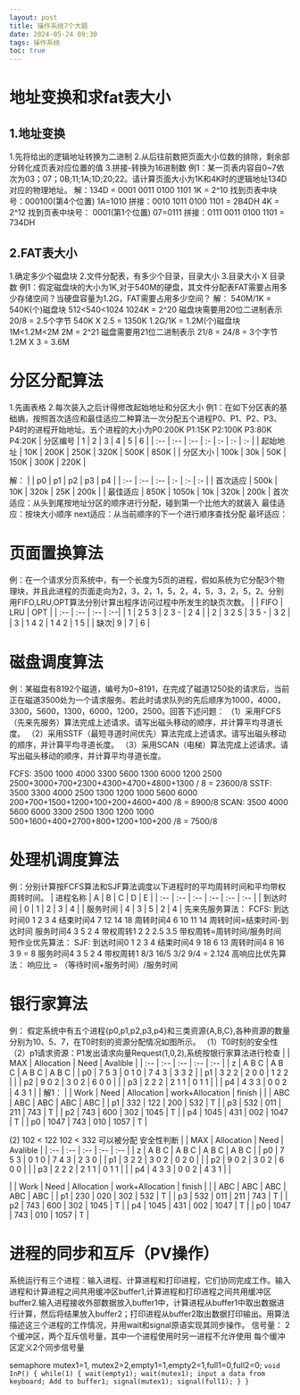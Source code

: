 ```yaml
---
layout: post
title: 操作系统7个大题
date: 2024-05-24 09:30
tags: 操作系统
toc: true
---
```

# 地址变换和求fat表大小
## 1.地址变换
1.先将给出的逻辑地址转换为二进制
2.从后往前数把页面大小位数的排除，剩余部分转化成页表对应位置的值
3.拼接-转换为16进制数
例1：某一页表内容自0~7依次为03；07；0B;11;1A;1D;20;22。请计算页面大小为1K和4K时的逻辑地址134D对应的物理地址。
解：134D = 0001 0011 0100 1101
    1K = 2^10  找到页表中块号：000100(第4个位置) 1A=1010  拼接：0010 1011 0100 1101 = 2B4DH
    4K = 2^12  找到页表中块号：  0001(第1个位置) 07=0111  拼接：0111 0011 0100 1101 = 734DH  
## 2.FAT表大小
1.确定多少个磁盘块
2.文件分配表，有多少个目录，目录大小
3.目录大小 X 目录数
例1：假定磁盘块的大小为1K,对于540M的硬盘，其文件分配表FAT需要占用多少存储空间？当硬盘容量为1.2G，FAT需要占用多少空间？
解： 540M/1K = 540K(个)磁盘块  512<540<1024 1024K = 2^20   磁盘块需要用20位二进制表示 20/8 = 2.5个字节 540K X 2.5 = 1350K
     1.2G/1K = 1.2M(个)磁盘块  1M<1.2M<2M   2M = 2^21 磁盘需要用21位二进制表示  21/8 = 24/8 = 3个字节  1.2M X 3 = 3.6M
# 分区分配算法
1.先画表格 2.每次装入之后计得修改起始地址和分区大小
例1：在如下分区表的基础熵，按照首次适应和最佳适应二种算法一次分配五个进程P0、P1、P2、P3、P4时的进程开始地址。五个进程的大小为P0:200K P1:15K P2:100K P3:80K P4:20K
| 分区编号 | 1 | 2 | 3 | 4 | 5 | 6 |
| :-- | :-- | :-- | :- | :- | :- | :- |
| 起始地址 | 10K | 200K | 250K | 320K | 500K | 850K |
| 分区大小 | 100k | 30k | 50K | 150K | 300K | 220K |

解：
|  | p0 | p1 | p2 | p3 | p4 |
| :-- | :-- | :-- | :- | :- | :- |
| 首次适应 | 500k | 10K | 320k | 25K | 200k |
| 最佳适应 | 850K | 1050k | 10k | 320k | 200k |
首次适应：从头到尾按地址分区的顺序进行分配，碰到第一个比他大的就装入
最佳适应：按块大小顺序
next适应：从当前顺序的下一个进行顺序查找分配
最坏适应：
# 页面置换算法
例：在一个请求分页系统中，有一个长度为5页的进程，假如系统为它分配3个物理块，并且此进程的页面走向为2，3，2，1，5，2，4，5，3，2，5，2。分别用FIFO,LRU,OPT算法分别计算出程序访问过程中所发生的缺页次数。
|   | FIFO  | LRU   | OPT |
| :-- | :-- | :-- | :--|
| 1 | 2 5 3 | 2 3 - | 2 4 |
| 2 | 3 2 5 | 3 5 - | 3 2 |
| 3 | 1 4 2 | 1 4 2 | 1 5 |
| 缺次| 9 | 7 | 6 | 

# 磁盘调度算法
例：某磁盘有8192个磁道，编号为0~8191，在完成了磁道1250处的请求后，当前正在磁道3500处为一个请求服务。若此时请求队列的先后顺序为1000，4000，3300，5600，1300，6000，1200，2500。回答下述问题：
（1）采用FCFS（先来先服务）算法完成上述请求。请写出磁头移动的顺序，并计算平均寻道长度。
（2）采用SSTF（最短寻道时间优先）算法完成上述请求。请写出磁头移动的顺序，并计算平均寻道长度。
（3）采用SCAN（电梯）算法完成上述请求。请写出磁头移动的顺序，并计算平均寻道长度。
 
  FCFS: 3500 1000 4000 3300 5600 1300 6000 1200 2500   2500+3000+700+2300+4300+4700+4800+1300 / 8 = 23600/8
  SSTF: 3500 3300 4000 2500 1300 1200 1000 5600 6000   200+700+1500+1200+100+200+4600+400 /8 = 8900/8
  SCAN: 3500 4000 5600 6000 3300 2500 1300 1200 1000   500+1600+400+2700+800+1200+100+200 /8 = 7500/8
 # 处理机调度算法
 例：分别计算按FCFS算法和SJF算法调度以下进程时的平均周转时间和平均带权周转时间。
 | 进程名称 | A | B | C | D | E |
 | :-- | :-- | :-- | :-- | :-- | :-- |
 | 到达时间 | 0 | 1 | 2 | 3 | 4 |
 | 服务时间 | 4 | 3 | 5 | 2 | 4 |
 先来先服务算法：
 FCFS: 到达时间0 1 2  3   4
       结束时间4 7 12 14  18
       周转时间4 6 10 11  14    周转时间=结束时间-到达时间
       服务时间4 3 5  2   4
       带权周转1 2 2  2.5 3.5   带权周转=周转时间/服务时间
短作业优先算法：
 SJF:  到达时间0 1  2  3  4
       结束时间4 9  18 6  13
       周转时间4 8  16 3  9                     = 8
       服务时间4 3  5  2  4
       带权周转1 8/3 16/5 3/2 9/4               = 2.124
高响应比优先算法： 响应比 = （等待时间+服务时间）/服务时间
# 银行家算法
例： 假定系统中有五个进程{p0,p1,p2,p3,p4}和三类资源{A,B,C},各种资源的数量分别为10、5、7，在T0时刻的资源分配情况如图所示。
（1）T0时刻的安全性
（2）p1请求资源：P1发出请求向量Request(1,0,2),系统按银行家算法进行检查
|     | MAX   | Allocation | Need  | Avalible |
| :-- | :-- | :-- | :-- | :-- |
| z   | A B C | A B C      | A B C | A B C    |
| p0  | 7 5 3 | 0 1 0      | 7 4 3 | 3 3 2    |
| p1  | 3 2 2 | 2 0 0      | 1 2 2 |          |
| p2  | 9 0 2 | 3 0 2      | 6 0 0 |          |
| p3  | 2 2 2 | 2 1 1      | 0 1 1 |          |
| p4  | 4 3 3 | 0 0 2      | 4 3 1 |          |
 解1：
  |    |  Work  | Need | Allocation | work+Allocation |  finish |
  |    |  ABC   | ABC  | ABC        |         ABC     |  ABC    |
  | p1 |  332   | 122  | 200        |         532     |  T    |
  | p3 |  532   | 011  | 211        |         743     |  T    |
  | p2 |  743   | 600  | 302        |        1045     |  T    |
  | p4 | 1045   | 431  | 002        |        1047     |  T    |
  | p0 | 1047   | 743  | 010        |        1057     |  T    |
  
(2) 102 < 122
    102 < 332 可以被分配
    安全性判断
|     | MAX   | Allocation | Need  | Avalible |
| :-- | :-- | :-- | :-- | :-- |
| z   | A B C | A B C      | A B C | A B C    |
| p0  | 7 5 3 | 0 1 0      | 7 4 3 | 2 3 0    |
| p1  | 3 2 2 | 3 0 2      | 0 2 0 |          |
| p2  | 9 0 2 | 3 0 2      | 6 0 0 |          |
| p3  | 2 2 2 | 2 1 1      | 0 1 1 |          |
| p4  | 4 3 3 | 0 0 2      | 4 3 1 |          |

  |    |  Work  | Need | Allocation | work+Allocation |  finish |
  |    |  ABC   | ABC  | ABC        |         ABC     |  ABC    |
  | p1 |  230   | 020  | 302        |         532     |  T    |
  | p3 |  532   | 011  | 211        |         743     |  T    |
  | p2 |  743   | 600  | 302        |        1045     |  T    |
  | p4 | 1045   | 431  | 002        |        1047     |  T    |
  | p0 | 1047   | 743  | 010        |        1057     |  T    |
 # 进程的同步和互斥（PV操作）  
   系统运行有三个进程：输入进程、计算进程和打印进程，它们协同完成工作。输入进程和计算进程之间共用缓冲区buffer1,计算进程和打印进程之间共用缓冲区buffer2.输入进程接收外部数据放入buffer1中，计算进程从buffer1中取出数据进行计算，然后将结果放入buffer2；打印进程从buffer2取出数据打印输出。用算法描述这三个进程的工作情况，并用wait和signal原语实现其同步操作。
   信号量：
   2个缓冲区，两个互斥信号量，其中一个进程使用时另一进程不允许使用
   每个缓冲区定义2个同步信号量

   semaphore mutex1=1, mutex2=2,empty1=1,empty2=1,full1=0,full2=0;
  ` void InP()
   {
     while(1)
     {
         wait(empty1);
         wait(mutex1);
         input a data from keyboard;
         Add to buffer1;
         signal(mutex1);
         signal(full1);
         }
         } `
         
   
   
   
